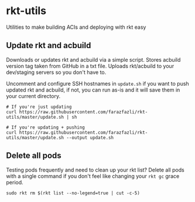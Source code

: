 # rkt-utils
Utilities to make building ACIs and deploying with rkt easy

## Update rkt and acbuild

Downloads or updates rkt and acbuild via a simple script. 
Stores acbuild version tag taken from GitHub in a txt file.
Uploads rkt/acbuild to your dev/staging servers so you don't have to.

Uncomment and configure SSH hostnames in `update.sh` if you want to push updated rkt and acbuild, if not, you can run as-is and it will save them in your current directory.

```
# If you're just updating
curl https://raw.githubusercontent.com/farazfazli/rkt-utils/master/update.sh | sh
```

```
# If you're updating + pushing
curl https://raw.githubusercontent.com/farazfazli/rkt-utils/master/update.sh --output update.sh
```
## Delete all pods

Testing pods frequently and need to clean up your rkt list? Delete all pods with a single command if you don't feel like changing your ```rkt gc``` grace period.
```
sudo rkt rm $(rkt list --no-legend=true | cut -c-5)
```

